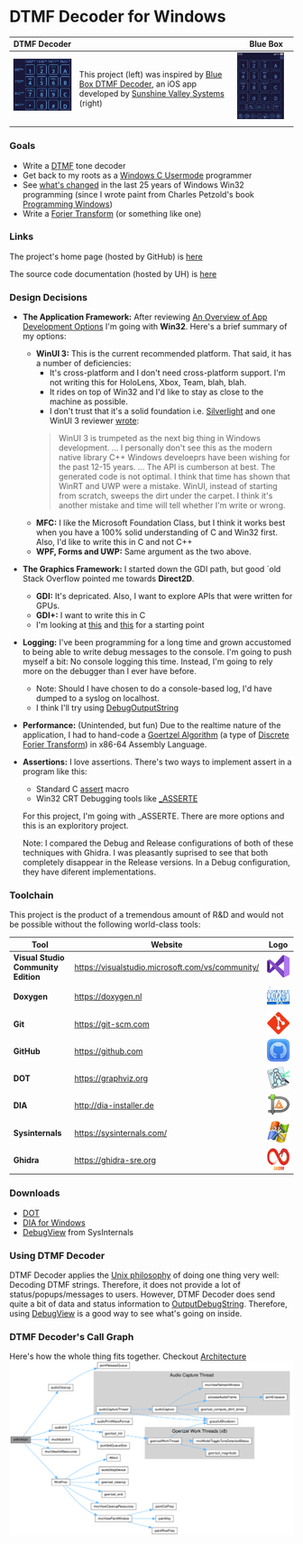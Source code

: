 # DTMF Decoder for Windows

| DTMF Decoder                                                                                                                     |                                                                                                                                                                                                                                     | Blue Box                                                                                                                  |
|----------------------------------------------------------------------------------------------------------------------------------|-------------------------------------------------------------------------------------------------------------------------------------------------------------------------------------------------------------------------------------|---------------------------------------------------------------------------------------------------------------------------|
| <img src="images/DTMF_Decoder_Windows.jpg" style="width:200px; float: top; margin: 0 10px 10px 0;" alt="DTMF Decoder Windows"/> | This project (left) was inspired by [Blue Box DTMF Decoder](https://apps.apple.com/us/app/blue-box/id391832739), an iOS app developed by [Sunshine Valley Systems](http://www.sunshinevalleysystems.com/BlueBox/index.html) (right) | <img src="images/DTMF_Decoder_iOS.PNG" style="width:200px; float: right; margin: 0 10px 10px 0;" alt="DTMF Decoder iOS"/> |


### Goals
- Write a [DTMF](https://en.wikipedia.org/wiki/Dual-tone_multi-frequency_signaling) tone decoder
- Get back to my roots as a [Windows C Usermode](https://en.wikipedia.org/wiki/Windows_API) programmer
- See [what's changed](https://stackoverflow.com/questions/3121538/how-has-windows-api-changed-in-the-last-10-years)
  in the last 25 years of Windows Win32 programming (since I wrote paint from Charles Petzold's book [Programming Windows](https://www.amazon.com/Programming-Windows%C2%AE-Fifth-Developer-Reference/dp/157231995X))
- Write a [Forier Transform](https://en.wikipedia.org/wiki/Fourier_transform) (or something like one)

### Links
The project's home page (hosted by GitHub) is [here](https://github.com/marknelsonengineer/DTMF_Decoder)

The source code documentation (hosted by UH) is [here](https://www2.hawaii.edu/~marknels/DTMF_Decoder/)


### Design Decisions
- **The Application Framework:**  After reviewing [An Overview of App Development Options](https://learn.microsoft.com/en-us/windows/apps/get-started/?tabs=net-maui%2Cwindows-forms)
  I'm going with **Win32**.  Here's a brief summary of my options:
  - **WinUI 3:**  This is the current recommended platform.  That said, it has a number
    of deficiencies:
    - It's cross-platform and I don't need cross-platform support.  I'm not writing this for
      HoloLens, Xbox, Team, blah, blah.
    - It rides on top of Win32 and I'd like to stay as close to the machine as possible.
    - I don't trust that it's a solid foundation i.e. [Silverlight](https://www.neowin.net/news/former-microsoft-pm-silverlight-is-dead/)
      and one WinUI 3 reviewer [wrote](https://mariusbancila.ro/blog/2022/04/08/unwrapping-winui3-for-cpp/):
    > WinUI 3 is trumpeted as the next big thing in Windows development.  ... I personally don't see
      this as the modern native library C++ Windows develoeprs have been wishing for the past
      12-15 years.  ... The API is cumberson at best.  The generated code is not optimal.
      I think that time has shown that WinRT and UWP were a mistake.  WinUI, instead of
      starting from scratch, sweeps the dirt under the carpet.  I think it's another mistake
      and time will tell whether I'm write or wrong.
  - **MFC:**  I like the Microsoft Foundation Class, but I think it works best when
    you have a 100% solid understanding of C and Win32 first.  Also, I'd like to write this
    in C and not C++
  - **WPF, Forms and UWP:** Same argument as the two above.

- **The Graphics Framework:**  I started down the GDI path, but good `old Stack Overflow pointed me
  towards **Direct2D**.
  - **GDI:**  It's depricated.  Also, I want to explore APIs that were written for GPUs.
  - **GDI+:**  I want to write this in C
  - I'm looking at [this](https://learn.microsoft.com/en-us/windows/win32/direct2d/getting-started-with-direct2d)
    and [this](https://bobobobo.wordpress.com/2008/01/31/how-to-create-a-basic-window-in-c/) for a starting point

- **Logging:** I've been programming for a long time and grown accustomed to being
  able to write debug messages to the console.  I'm going to push myself a bit:  No console logging this time.
  Instead, I'm going to rely more on the debugger than I ever have before.
  - Note:  Should I have chosen to do a console-based log, I'd have dumped to a syslog on localhost.
  - I think I'll try using [DebugOutputString](https://learn.microsoft.com/en-us/windows/win32/api/debugapi/nf-debugapi-outputdebugstringa)

- **Performance:** (Unintended, but fun) Due to the realtime nature of the application, I had to hand-code a [Goertzel Algorithm](https://en.wikipedia.org/wiki/Goertzel_algorithm) (a type of [Discrete Forier Transform](https://en.wikipedia.org/wiki/Discrete_Fourier_transform)) in x86-64 Assembly Language.

- **Assertions:** I love assertions.  There's two ways to implement assert in a program
  like this:
  - Standard C [assert](https://learn.microsoft.com/en-us/cpp/c-runtime-library/reference/assert-macro-assert-wassert?view=msvc-170) macro
  - Win32 CRT Debugging tools like [_ASSERTE](https://learn.microsoft.com/en-us/cpp/c-runtime-library/reference/assert-asserte-assert-expr-macros?view=msvc-170)

  For this project, I'm going with _ASSERTE.  There are more options and this is an exploritory project.

  Note:  I compared the Debug and Release configurations of both of these techniques
  with Ghidra.  I was pleasantly suprised to see that both completely disappear in the
  Release versions.  In a Debug configuration, they have diferent implementations.

### Toolchain
This project is the product of a tremendous amount of R&D and would not be possible without the following world-class tools:

| Tool             | Website                     |                                                Logo                                                 |
|------------------|-----------------------------|:---------------------------------------------------------------------------------------------------:|
| **Visual Studio Community Edition**  | https://visualstudio.microsoft.com/vs/community/       |  <img src="images/Visual_Studio_Logo.png" style="height:40px; float: center; margin: 0 0 0 0;" alt="MSVC"/>   |
| **Doxygen**      | https://doxygen.nl          | <img src="images/logo_doxygen.png" style="height:40px; float: center; margin: 0 0 0 0;" alt="Doxygen"/> |
| **Git**          | https://git-scm.com         | <img src="images/logo_git.png" style="height:40px; float: center; margin: 0 0 0 0;" alt="Git"/>   |
| **GitHub**       | https://github.com          | <img src="images/logo_github.png" style="height:40px; float: center; margin: 0 0 0 0;" alt="Github"/>  |
| **DOT**          | https://graphviz.org        | <img src="images/dot.png" style="height:40px; float: center; margin: 0 0 0 0;" alt="Dot"/>  |
| **DIA**          | http://dia-installer.de     | <img src="images/dia.png" style="height:40px; float: center; margin: 0 0 0 0;" alt="Dia"/>  |
| **Sysinternals** | https://sysinternals.com/   | <img src="images/logo_sysinternals.png" style="height:40px; float: center; margin: 0 0 0 0;" alt="Sysinternals"/>  |
| **Ghidra**       | https://ghidra-sre.org      | <img src="images/logo_ghidra.png" style="height:40px; float: center; margin: 0 0 0 0;" alt="Ghidra"/>  |


### Downloads
- [DOT](https://graphviz.org/download/)
- [DIA for Windows](http://dia-installer.de/index.html.en)
- [DebugView](https://learn.microsoft.com/en-us/sysinternals/downloads/debugview) from SysInternals


### Using DTMF Decoder
DTMF Decoder applies the [Unix philosophy](https://en.wikipedia.org/wiki/Unix_philosophy) of doing one thing very well:  Decoding DTMF strings.   Therefore, it does not provide a lot of status/popups/messages to users.   However, DTMF Decoder does send quite a bit of data and status information to [OutputDebugString](https://learn.microsoft.com/en-us/windows/win32/api/debugapi/nf-debugapi-outputdebugstringa).  Therefore, using [DebugView](https://learn.microsoft.com/en-us/sysinternals/downloads/debugview) is a good way to see what's going on inside.


### DTMF Decoder's Call Graph

Here's how the whole thing fits together.  Checkout [Architecture](ARCHITECTURE.md)
![DTMF Decoder's Call Graph](./images/Call_Graph.svg)
